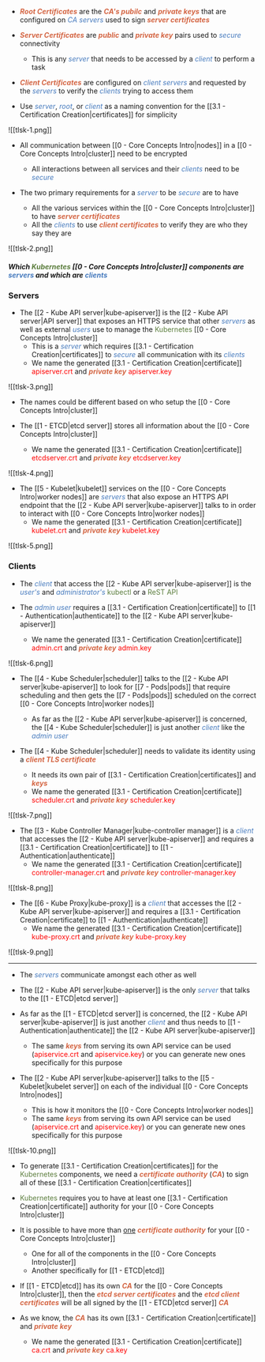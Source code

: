 - <b><i><span style="color:#d46644">Root Certificates</span></i></b> are the <b><i><span style="color:#d46644">CA's pubilc</span></i></b> and <b><i><span style="color:#d46644">private keys</span></i></b> that are configured on <i><span style="color:#477bbe">CA servers</span></i> used to sign <b><i><span style="color:#d46644">server certificates</span></i></b>

- <b><i><span style="color:#d46644">Server Certificates</span></i></b> are <b><i><span style="color:#d46644">public</span></i></b> and <b><i><span style="color:#d46644">private key</span></i></b> pairs used to <i><span style="color:#477bbe">secure</span></i> connectivity
	- This is any <i><span style="color:#477bbe">server</span></i> that needs to be accessed by a <i><span style="color:#477bbe">client</span></i> to perform a task

- <b><i><span style="color:#d46644">Client Certificates</span></i></b> are configured on <i><span style="color:#477bbe">client servers</span></i> and requested by the <i><span style="color:#477bbe">servers</span></i> to verify the <i><span style="color:#477bbe">clients</span></i> trying to access them

- Use <i><span style="color:#477bbe">server</span></i>, <i><span style="color:#477bbe">root</span></i>, or <i><span style="color:#477bbe">client</span></i> as a naming convention for the [[3.1 - Certification Creation|certificates]] for simplicity

![[tlsk-1.png]]

- All communication between [[0 - Core Concepts Intro|nodes]] in a [[0 - Core Concepts Intro|cluster]] need to be encrypted
	- All interactions between all services and their <i><span style="color:#477bbe">clients</span></i> need to be <i><span style="color:#477bbe">secure</span></i>

- The two primary requirements for a <i><span style="color:#477bbe">server</span></i> to be <i><span style="color:#477bbe">secure</span></i> are to have
	- All the various services within the [[0 - Core Concepts Intro|cluster]] to have <b><i><span style="color:#d46644">server certificates</span></i></b>
	- All the <i><span style="color:#477bbe">clients</span></i> to use <b><i><span style="color:#d46644">client certificates</span></i></b> to verify they are who they say they are

![[tlsk-2.png]]

##### Which <span style="color:#5c7e3e">Kubernetes</span> [[0 - Core Concepts Intro|cluster]] components are <i><span style="color:#477bbe">servers</span></i> and which are <i><span style="color:#477bbe">clients</span></i>

### Servers

- The [[2 - Kube API server|kube-apiserver]] is the [[2 - Kube API server|API server]] that exposes an HTTPS service that other <i><span style="color:#477bbe">servers</span></i> as well as external <i><span style="color:#477bbe">users</span></i> use to manage the <span style="color:#5c7e3e">Kubernetes</span> [[0 - Core Concepts Intro|cluster]]
	- This is a <i><span style="color:#477bbe">server</span></i> which requires [[3.1 - Certification Creation|certificates]] to <i><span style="color:#477bbe">secure</span></i> all communication with its <i><span style="color:#477bbe">clients</span></i>
	- We name the generated [[3.1 - Certification Creation|certificate]] <span style="color:red">apiserver.crt</span> and <b><i><span style="color:#d46644">private key</span></i></b> <span style="color:red">apiserver.key</span>

![[tlsk-3.png]]

- The names could be different based on who setup the [[0 - Core Concepts Intro|cluster]]

- The [[1 - ETCD|etcd server]] stores all information about the [[0 - Core Concepts Intro|cluster]]
	- We name the generated [[3.1 - Certification Creation|certificate]] <span style="color:red">etcdserver.crt</span> and <b><i><span style="color:#d46644">private key</span></i></b> <span style="color:red">etcdserver.key</span>

![[tlsk-4.png]]

- The [[5 - Kubelet|kubelet]] services on the [[0 - Core Concepts Intro|worker nodes]] are <i><span style="color:#477bbe">servers</span></i> that also expose an HTTPS API endpoint that the [[2 - Kube API server|kube-apiserver]] talks to in order to interact with [[0 - Core Concepts Intro|worker nodes]]
	- We name the generated [[3.1 - Certification Creation|certificate]] <span style="color:red">kubelet.crt</span> and <b><i><span style="color:#d46644">private key</span></i></b> <span style="color:red">kubelet.key</span>

![[tlsk-5.png]]

### Clients

- The <i><span style="color:#477bbe">client</span></i> that access the [[2 - Kube API server|kube-apiserver]] is the <i><span style="color:#477bbe">user's</span></i> and <i><span style="color:#477bbe">administrator's</span></i> <span style="color:#5c7e3e">kubectl</span> or a <span style="color:#5c7e3e">ReST API</span>

- The <i><span style="color:#477bbe">admin user</span></i> requires a [[3.1 - Certification Creation|certificate]] to [[1 - Authentication|authenticate]] to the [[2 - Kube API server|kube-apiserver]]
	- We name the generated [[3.1 - Certification Creation|certificate]] <span style="color:red">admin.crt</span> and <b><i><span style="color:#d46644">private key</span></i></b> <span style="color:red">admin.key</span>

![[tlsk-6.png]]

- The [[4 - Kube Scheduler|scheduler]] talks to the [[2 - Kube API server|kube-apiserver]] to look for [[7 - Pods|pods]] that require scheduling and then gets the [[7 - Pods|pods]] scheduled on the correct [[0 - Core Concepts Intro|worker nodes]]
	- As far as the [[2 - Kube API server|kube-apiserver]] is concerned, the [[4 - Kube Scheduler|scheduler]] is just another <i><span style="color:#477bbe">client</span></i> like the <i><span style="color:#477bbe">admin user</span></i>

- The [[4 - Kube Scheduler|scheduler]] needs to validate its identity using a <b><i><span style="color:#d46644">client TLS certificate</span></i></b>
	- It needs its own pair of [[3.1 - Certification Creation|certificates]] and <b><i><span style="color:#d46644">keys</span></i></b>
	- We name the generated [[3.1 - Certification Creation|certificate]] <span style="color:red">scheduler.crt</span> and <b><i><span style="color:#d46644">private key</span></i></b> <span style="color:red">scheduler.key</span>

![[tlsk-7.png]]

- The [[3 - Kube Controller Manager|kube-controller manager]] is a <i><span style="color:#477bbe">client</span></i> that accesses the [[2 - Kube API server|kube-apiserver]] and requires a [[3.1 - Certification Creation|certificate]] to [[1 - Authentication|authenticate]]
	- We name the generated [[3.1 - Certification Creation|certificate]] <span style="color:red">controller-manager.crt</span> and <b><i><span style="color:#d46644">private key</span></i></b> <span style="color:red">controller-manager.key</span>

![[tlsk-8.png]]

- The [[6 - Kube Proxy|kube-proxy]] is a <i><span style="color:#477bbe">client</span></i> that accesses the [[2 - Kube API server|kube-apiserver]] and requires a [[3.1 - Certification Creation|certificate]] to [[1 - Authentication|authenticate]]
	- We name the generated [[3.1 - Certification Creation|certificate]] <span style="color:red">kube-proxy.crt</span> and <b><i><span style="color:#d46644">private key</span></i></b> <span style="color:red">kube-proxy.key</span>

![[tlsk-9.png]]

------------------------------------------------------------------------------

- The <i><span style="color:#477bbe">servers</span></i> communicate amongst each other as well

- The [[2 - Kube API server|kube-apiserver]] is the only <i><span style="color:#477bbe">server</span></i> that talks to the [[1 - ETCD|etcd server]]

- As far as the [[1 - ETCD|etcd server]] is concerned, the [[2 - Kube API server|kube-apiserver]] is just another <i><span style="color:#477bbe">client</span></i> and thus needs to [[1 - Authentication|authenticate]] the [[2 - Kube API server|kube-apiserver]]
	- The same <b><i><span style="color:#d46644">keys</span></i></b> from serving its own API service can be used (<span style="color:red">apiservice.crt</span> and <span style="color:red">apiservice.key</span>) or you can generate new ones specifically for this purpose

- The [[2 - Kube API server|kube-apiserver]] talks to the [[5 - Kubelet|kubelet server]] on each of the individual [[0 - Core Concepts Intro|nodes]]
	- This is how it monitors the [[0 - Core Concepts Intro|worker nodes]]
	- The same <b><i><span style="color:#d46644">keys</span></i></b> from serving its own API service can be used (<span style="color:red">apiservice.crt</span> and <span style="color:red">apiservice.key</span>) or you can generate new ones specifically for this purpose

![[tlsk-10.png]]

- To generate [[3.1 - Certification Creation|certificates]] for the <span style="color:#5c7e3e">Kubernetes</span> components, we need a <b><i><span style="color:#d46644">certificate authority</span></i></b> (<b><i><span style="color:#d46644">CA</span></i></b>) to sign all of these [[3.1 - Certification Creation|certificates]]

- <span style="color:#5c7e3e">Kubernetes</span> requires you to have at least one [[3.1 - Certification Creation|certificate]] authority for your [[0 - Core Concepts Intro|cluster]]

- It is possible to have more than <u>one</u> <b><i><span style="color:#d46644">certificate authority</span></i></b> for your [[0 - Core Concepts Intro|cluster]]
	- One for all of the components in the [[0 - Core Concepts Intro|cluster]]
	- Another specifically for [[1 - ETCD|etcd]]

- If [[1 - ETCD|etcd]] has its own <b><i><span style="color:#d46644">CA</span></i></b> for the [[0 - Core Concepts Intro|cluster]], then the <b><i><span style="color:#d46644">etcd server certificates</span></i></b> and the <b><i><span style="color:#d46644">etcd client certificates</span></i></b> will be all signed by the [[1 - ETCD|etcd server]] <b><i><span style="color:#d46644">CA</span></i></b>

- As we know, the <b><i><span style="color:#d46644">CA</span></i></b> has its own [[3.1 - Certification Creation|certificate]] and <b><i><span style="color:#d46644">private key</span></i></b>
	- We name the generated [[3.1 - Certification Creation|certificate]] <span style="color:red">ca.crt</span> and <b><i><span style="color:#d46644">private key</span></i></b> <span style="color:red">ca.key</span>